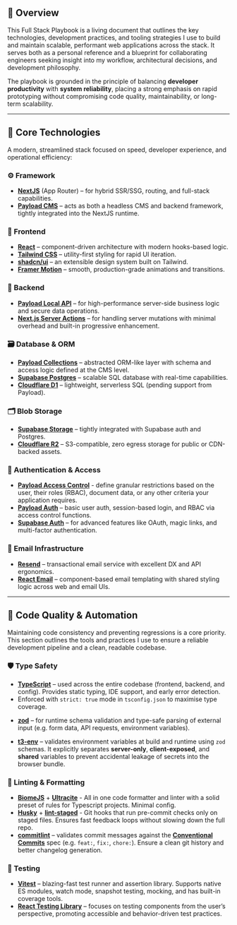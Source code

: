 ## 🚀 Overview

This Full Stack Playbook is a living document that outlines the key technologies, development practices, and tooling strategies I use to build and maintain scalable, performant web applications across the stack. It serves both as a personal reference and a blueprint for collaborating engineers seeking insight into my workflow, architectural decisions, and development philosophy.

The playbook is grounded in the principle of balancing **developer productivity** with **system reliability**, placing a strong emphasis on rapid prototyping without compromising code quality, maintainability, or long-term scalability.

---

## 🧱 Core Technologies

A modern, streamlined stack focused on speed, developer experience, and operational efficiency:

### ⚙️ Framework

- **[NextJS](https://nextjs.org/)** (App Router) – for hybrid SSR/SSG, routing, and full-stack capabilities.
- **[Payload CMS](https://payloadcms.com/)** – acts as both a headless CMS and backend framework, tightly integrated into the NextJS runtime.

### 🎨 Frontend

- **[React](https://react.dev/)** – component-driven architecture with modern hooks-based logic.
- **[Tailwind CSS](https://tailwindcss.com/)** – utility-first styling for rapid UI iteration.
- **[shadcn/ui](https://ui.shadcn.com/)** – an extensible design system built on Tailwind.
- **[Framer Motion](https://motion.dev/)** – smooth, production-grade animations and transitions.

### 🧠 Backend

- **[Payload Local API](https://payloadcms.com/docs/local-api/overview)** – for high-performance server-side business logic and secure data operations.
- **[Next.js Server Actions](https://nextjs.org/docs/app/getting-started/updating-data)** – for handling server mutations with minimal overhead and built-in progressive enhancement.

### 🗃️ Database & ORM

- **[Payload Collections](https://payloadcms.com/docs/configuration/collections)** – abstracted ORM-like layer with schema and access logic defined at the CMS level.
- **[Supabase Postgres](https://supabase.com/database)** – scalable SQL database with real-time capabilities.
- **[Cloudflare D1](https://developers.cloudflare.com/d1/)** – lightweight, serverless SQL (pending support from Payload).

### 🗂️ Blob Storage

- **[Supabase Storage](https://supabase.com/storage)** – tightly integrated with Supabase auth and Postgres.
- **[Cloudflare R2](https://developers.cloudflare.com/r2/)** – S3-compatible, zero egress storage for public or CDN-backed assets.

### 🔐 Authentication & Access

- **[Payload Access Control](https://payloadcms.com/docs/access-control/overview)** - define granular restrictions based on the user, their roles (RBAC), document data, or any other criteria your application requires.
- **[Payload Auth](https://payloadcms.com/docs/authentication/overview)** – basic user auth, session-based login, and RBAC via access control functions.
- **[Supabase Auth](https://supabase.com/auth)** – for advanced features like OAuth, magic links, and multi-factor authentication.

### 📧 Email Infrastructure

- **[Resend](https://resend.com/)** – transactional email service with excellent DX and API ergonomics.
- **[React Email](https://react.email/)** – component-based email templating with shared styling logic across web and email UIs.

---

## 🧪 Code Quality & Automation

Maintaining code consistency and preventing regressions is a core priority. This section outlines the tools and practices I use to ensure a reliable development pipeline and a clean, readable codebase.

### 🛡️ Type Safety

- **[TypeScript](https://www.typescriptlang.org/)** – used across the entire codebase (frontend, backend, and config). Provides static typing, IDE support, and early error detection.
- Enforced with `strict: true` mode in `tsconfig.json` to maximise type coverage.
* **[zod](https://zod.dev/)** – for runtime schema validation and type-safe parsing of external input (e.g. form data, API requests, environment variables).
- **[t3-env](https://github.com/t3-oss/t3-env)** – validates environment variables at build and runtime using `zod` schemas. It explicitly separates **server-only**, **client-exposed**, and **shared** variables to prevent accidental leakage of secrets into the browser bundle.

### 🧹 Linting & Formatting

- **[BiomeJS](https://eslint.org/)** + **[Ultracite](https://www.ultracite.dev/)** - All in one code formatter and linter with a solid preset of rules for Typescript projects. Minimal config.
- **[Husky](https://typicode.github.io/husky/)** + **[lint-staged](https://github.com/lint-staged/lint-staged)** - Git hooks that run pre-commit checks only on staged files. Ensures fast feedback loops without slowing down the full repo.
- **[commitlint](https://commitlint.js.org/)** – validates commit messages against the [**Conventional Commits**](https://www.conventionalcommits.org/en/v1.0.0/) spec (e.g. `feat:`, `fix:`, `chore:`). Ensure a clean git history and better changelog generation.

### 🧬 Testing

- **[Vitest](https://vitest.dev/)** – blazing-fast test runner and assertion library. Supports native ES modules, watch mode, snapshot testing, mocking, and has built-in coverage tools.
- **[React Testing Library](https://testing-library.com/docs/react-testing-library/intro/)** – focuses on testing components from the user’s perspective, promoting accessible and behavior-driven test practices.